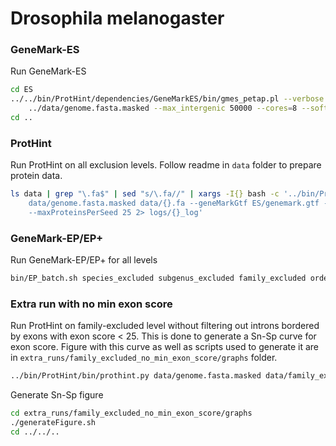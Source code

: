# Drosophila melanogaster

### GeneMark-ES

Run GeneMark-ES

```bash
cd ES
../../bin/ProtHint/dependencies/GeneMarkES/bin/gmes_petap.pl --verbose --seq \
    ../data/genome.fasta.masked --max_intergenic 50000 --cores=8 --soft_mask 1000 --ES > log
cd ..
```

### ProtHint

Run ProtHint on all exclusion levels. Follow readme in `data` folder to
prepare protein data.

```bash
ls data | grep "\.fa$" | sed "s/\.fa//" | xargs -I{} bash -c '../bin/ProtHint/bin/prothint.py \
    data/genome.fasta.masked data/{}.fa --geneMarkGtf ES/genemark.gtf --workdir {} \
    --maxProteinsPerSeed 25 2> logs/{}_log'
```

### GeneMark-EP/EP+

Run GeneMark-EP/EP+ for all levels

```bash
bin/EP_batch.sh species_excluded subgenus_excluded family_excluded order_excluded phylum_excluded
```


### Extra run with no min exon score

Run ProtHint on family-excluded level without filtering out introns bordered by exons with
exon score < 25. This is done to generate a Sn-Sp curve for exon score. Figure with this curve
as well as scripts used to generate it are in `extra_runs/family_excluded_no_min_exon_score/graphs`
folder.

```bash
../bin/ProtHint/bin/prothint.py data/genome.fasta.masked data/family_excluded.fa --geneMarkGtf ES/genemark.gtf --workdir extra_runs/family_excluded_no_min_exon_score --maxProteinsPerSeed 25 --minExonScore -1000 > logs/family_excluded_no_min_exon_score_log
```

Generate Sn-Sp figure

```bash
cd extra_runs/family_excluded_no_min_exon_score/graphs
./generateFigure.sh
cd ../../..
```
